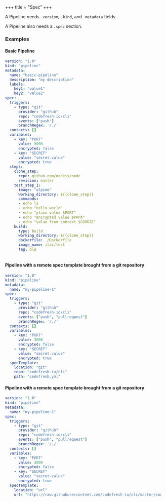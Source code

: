 +++
title = "Spec"
+++

A Pipeline needs `.version`, `.kind`, and `.metadata` fields. 

A Pipeline also needs a `.spec` section.

### Examples

#### Basic Pipeline
```yaml
version: "1.0"
kind: "pipeline"
metadata:
  name: "basic-pipeline"
  description: "my description"
  labels:
    key1: "value1"
    key2: "value2"
spec:
  triggers:
    - type: "git"
      provider: "github"
      repo: "codefresh-io/cli"
      events: ["push"]
      branchRegex: '/./'
  contexts: []
  variables:
    - key: "PORT"
      value: 3000
      encrypted: false
    - key: "SECRET"
      value: "secret-value"
      encrypted: true
  steps:
    clone_step:
      repo: github.com/nodejs/node
      revision: master
    test_step_1:
      image: "alpine"
      working_directory: ${{clone_step}}
      commands:
      - echo ls
      - echo "hello world"
      - echo "plain value $PORT"
      - echo "encrypted value $PAPA"
      - echo "value from context $COOKIE"
    build:
      type: build
      working_directory: ${{clone_step}}
      dockerfile: ./Dockerfile
      image_name: itai/test
      tag: bla
  
```

#### Pipeline with a remote spec template brought from a git repository
```yaml
version: "1.0"
kind: "pipeline"
metadata:
  name: "my-pipeline-1"
spec:
  triggers:
    - type: "git"
      provider: "github"
      repo: "codefresh-io/cli"
      events: ["push", "pullrequest"]
      branchRegex: '/./'
  contexts: []
  variables:
    - key: "PORT"
      value: 3000
      encrypted: false
    - key: "SECRET"
      value: "secret-value"
      encrypted: true
  specTemplate:
    location: "git"
    repo: "codefresh-io/cli"
    path: "codefresh.yml"
```

#### Pipeline with a remote spec template brought from a git repository
```yaml
version: "1.0"
kind: "pipeline"
metadata:
  name: "my-pipeline-1"
spec:
  triggers:
    - type: "git"
      provider: "github"
      repo: "codefresh-io/cli"
      events: ["push", "pullrequest"]
      branchRegex: '/./'
  contexts: []
  variables:
    - key: "PORT"
      value: 3000
      encrypted: false
    - key: "SECRET"
      value: "secret-value"
      encrypted: true
  specTemplate:
    location: "url"
    url: "https://raw.githubusercontent.com/codefresh-io/cli/master/codefresh.yml"
```
